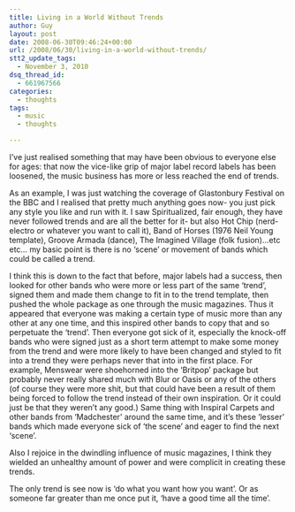 ```yaml
---
title: Living in a World Without Trends
author: Guy
layout: post
date: 2008-06-30T09:46:24+00:00
url: /2008/06/30/living-in-a-world-without-trends/
stt2_update_tags:
  - November 3, 2010
dsq_thread_id:
  - 661967566
categories:
  - thoughts
tags:
  - music
  - thoughts

---
```

I&#8217;ve just realised something that may have been obvious to everyone else for ages: that now the vice-like grip of major label record labels has been loosened, the music business has more or less reached the end of trends.

<!--more-->

As an example, I was just watching the coverage of Glastonbury Festival on the BBC and I realised that pretty much anything goes now- you just pick any style you like and run with it. I saw Spiritualized, fair enough, they have never followed trends and are all the better for it- but also Hot Chip (nerd-electro or whatever you want to call it), Band of Horses (1976 Neil Young template), Groove Armada (dance), The Imagined Village (folk fusion)&#8230;etc etc&#8230; my basic point is there is no &#8216;scene&#8217; or movement of bands which could be called a trend.

I think this is down to the fact that before, major labels had a success, then looked for other bands who were more or less part of the same &#8216;trend&#8217;, signed them and made them change to fit in to the trend template, then pushed the whole package as one through the music magazines. Thus it appeared that everyone was making a certain type of music more than any other at any one time, and this inspired other bands to copy that and so perpetuate the &#8216;trend&#8217;. Then everyone got sick of it, especially the knock-off bands who were signed just as a short term attempt to make some money from the trend and were more likely to have been changed and styled to fit into a trend they were perhaps never that into in the first place. For example, Menswear were shoehorned into the &#8216;Britpop&#8217; package but probably never really shared much with Blur or Oasis or any of the others (of course they were more shit, but that could have been a result of them being forced to follow the trend instead of their own inspiration. Or it could just be that they weren&#8217;t any good.) Same thing with Inspiral Carpets and other bands from &#8216;Madchester&#8217; around the same time, and it&#8217;s these &#8216;lesser&#8217; bands which made everyone sick of &#8216;the scene&#8217; and eager to find the next &#8216;scene&#8217;.

Also I rejoice in the dwindling influence of music magazines, I think they wielded an unhealthy amount of power and were complicit in creating these trends.

The only trend is see now is &#8216;do what you want how you want&#8217;. Or as someone far greater than me once put it, &#8216;have a good time all the time&#8217;.
